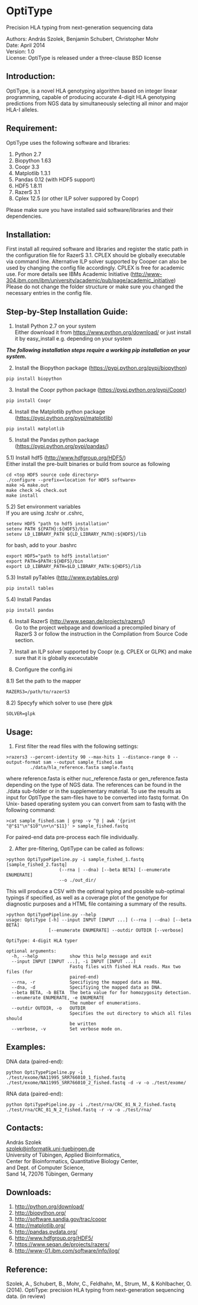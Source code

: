 OptiType
========

Precision HLA typing from next-generation sequencing data

Authors: András Szolek, Benjamin Schubert, Christopher Mohr  
Date: April 2014  
Version: 1.0  
License: OptiType is released under a three-clause BSD license


Introduction:
-------------
OptiType, is a novel HLA genotyping algorithm based on integer linear
programming, capable of producing accurate 4-digit HLA genotyping predictions
from NGS data by simultaneously selecting all minor and major HLA-I alleles.


Requirement:
-------------
OptiType uses the following software and libraries:  

1. Python 2.7
2. Biopython 1.63
3. Coopr 3.3
4. Matplotlib 1.3.1
5. Pandas 0.12 (with HDF5 support)
6. HDF5 1.8.11
7. RazerS 3.1
8. Cplex 12.5 (or other ILP solver suppored by Coopr)

Please make sure you have installed said software/libraries
and their dependencies.


Installation:
-------------
First install all required software and libraries and register the static path
in the configuration file for RazerS 3.1. CPLEX should be globally executable
via command line. Alternative ILP solver supported by Cooper can also be used 
by changing the config file accordingly. CPLEX is free for academic use. For more 
details see IBMs Academic Initiative (http://www-304.ibm.com/ibm/university/academic/pub/page/academic_initiative)
Please do not change the folder structure or make sure you changed the necessary
entries in the config file.


Step-by-Step Installation Guide:
-------------
1) Install Python 2.7 on your system  
Either download it from https://www.python.org/download/ or just install it by easy_install e.g. depending on your system  

***The following installation steps require a working pip installation on your system.***

2) Install the Biopython package (https://pypi.python.org/pypi/biopython)
```
pip install biopython
```

3) Install the Coopr python package (https://pypi.python.org/pypi/Coopr)
```
pip install Coopr
```

4) Install the Matplotlib python package (https://pypi.python.org/pypi/matplotlib)
```
pip install matplotlib
```

5) Install the Pandas python package (https://pypi.python.org/pypi/pandas/)

5.1) Install hdf5 (http://www.hdfgroup.org/HDF5/)  
Either install the pre-built binaries or build from source as following
```
cd <top HDF5 source code directory>
./configure --prefix=<location for HDF5 software> 
make >& make.out
make check >& check.out
make install 
```
5.2) Set environment variables  
If you are using .tcshr or .cshrc,
```
setenv HDF5 "path to hdf5 installation"
setenv PATH ${PATH}:${HDF5}/bin
setenv LD_LIBRARY_PATH ${LD_LIBRARY_PATH}:${HDF5}/lib
```
for bash, add to your .bashrc
```
export HDF5="path to hdf5 installation"
export PATH=$PATH:${HDF5}/bin
export LD_LIBRARY_PATH=$LD_LIBRARY_PATH:${HDF5}/lib
```

5.3) Install pyTables (http://www.pytables.org)  
```
pip install tables
```

5.4) Install Pandas
```
pip install pandas
```

6) Install RazerS (http://www.seqan.de/projects/razers/)  
Go to the project webpage and download a precompiled binary of RazerS 3 
or follow the instruction in the Compilation from Source Code section.

7) Install an ILP solver supported by Coopr (e.g. CPLEX or GLPK) 
and make sure that it is globally excecutable

8) Configure the config.ini

8.1) Set the path to the mapper
```
RAZERS3=/path/to/razerS3
```

8.2) Specyfy which solver to use (here glpk
```
SOLVER=glpk
```

Usage:
-------------
1) First filter the read files with the following settings:
```
>razers3 --percent-identity 90 --max-hits 1 --distance-range 0 --output-format sam --output sample_fished.sam
         ./data/hla_reference.fasta sample.fastq
```
where reference.fasta is either nuc_reference.fasta or gen_reference.fasta
depending on the type of NGS data. The references can be found in the ./data
sub-folder or in the supplementary material. To use the results as input
for OptiType the sam-files have to be converted into fastq format. On Unix-
based operating system you can convert from sam to fastq with the following
command:
```
>cat sample_fished.sam | grep -v ^@ | awk '{print "@"$1"\n"$10"\n+\n"$11}' > sample_fished.fastq
```
For paired-end data pre-process each file individually.

2) After pre-filtering, OptiType can be called as follows:
```
>python OptiTypePipeline.py -i sample_fished_1.fastq [sample_fished_2.fastq]
                    (--rna | --dna) [--beta BETA] [--enumerate ENUMERATE]
                    --o ./out_dir/
```
This will produce a CSV with the optimal typing and possible sub-optimal
typings if specified, as well as a coverage plot of the genotype for
diagnostic purposes and a HTML file containing a summary of the results.
```
>python OptiTypePipeline.py --help  
usage: OptiType [-h] --input INPUT [INPUT ...] (--rna | --dna) [--beta BETA]  
                [--enumerate ENUMERATE] --outdir OUTDIR [--verbose]

OptiType: 4-digit HLA typer

optional arguments:
  -h, --help            show this help message and exit
  --input INPUT [INPUT ...], -i INPUT [INPUT ...]
                        Fastq files with fished HLA reads. Max two files (for
                        paired-end)
  --rna, -r             Specifiying the mapped data as RNA.
  --dna, -d             Specifiying the mapped data as DNA.
  --beta BETA, -b BETA  The beta value for for homozygosity detection.
  --enumerate ENUMERATE, -e ENUMERATE
                        The number of enumerations.
  --outdir OUTDIR, -o   OUTDIR
                        Specifies the out directory to which all files should
                        be written
  --verbose, -v         Set verbose mode on.
```
Examples:
-------------
DNA data (paired-end):
```
python OptiTypePipeline.py -i ./test/exome/NA11995_SRR766010_1_fished.fastq ./test/exome/NA11995_SRR766010_2_fished.fastq -d -v -o ./test/exome/
```
RNA data (paired-end):
```
python OptiTypePipeline.py -i ./test/rna/CRC_81_N_2_fished.fastq ./test/rna/CRC_81_N_2_fished.fastq -r -v -o ./test/rna/
```
Contacts:
-------------
András Szolek  
szolek@informatik.uni-tuebingen.de  
University of Tübingen, Applied Bioinformatics,  
Center for Bioinformatics, Quantitative Biology Center,  
and Dept. of Computer Science,  
Sand 14, 72076 Tübingen, Germany


Downloads:
-------------

1. http://python.org/download/
2. http://biopython.org/
3. http://software.sandia.gov/trac/coopr
4. http://matplotlib.org/
5. http://pandas.pydata.org/
6. http://www.hdfgroup.org/HDF5/
7. https://www.seqan.de/projects/razers/
8. http://www-01.ibm.com/software/info/ilog/


Reference:
-------------
 Szolek, A., Schubert, B., Mohr, C., Feldhahn, M., Strum, M.,
 & Kohlbacher, O. (2014). OptiType: precision HLA typing from next-generation
 sequencing data. (in review)
